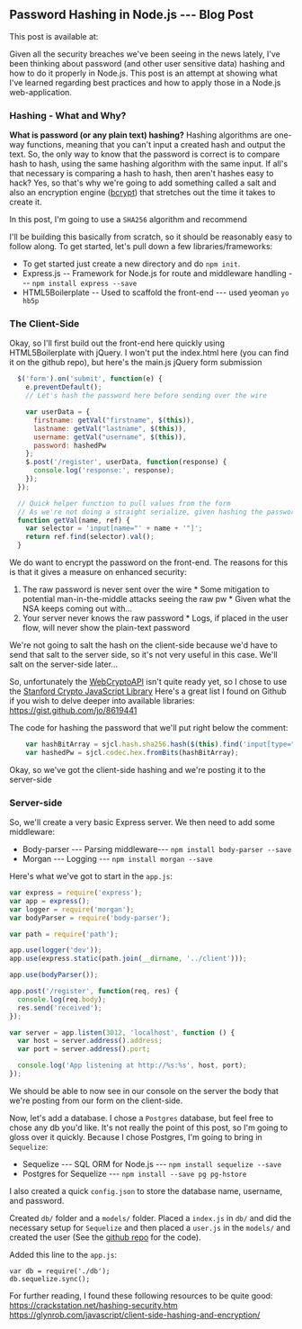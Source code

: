 Password Hashing in Node.js --- Blog Post
----

This post is available at: 

Given all the security breaches we've been seeing in the news lately, I've been thinking about password (and other user sensitive data) hashing and how to do it properly in Node.js.  This post is an attempt at showing what I've learned regarding best practices and how to apply those in a Node.js web-application.

### Hashing - What and Why?
**What is password (or any plain text) hashing?**
Hashing algorithms are one-way functions, meaning that you can't input a created hash and output the text. So, the only way to know that the password is correct is to compare hash to hash, using the same hashing algorithm with the same input.  If all's that necessary is comparing a hash to hash, then aren't hashes easy to hack?  Yes, so that's why we're going to add something called a salt and also an encryption engine ([bcrypt](https://en.wikipedia.org/wiki/Bcrypt)) that stretches out the time it takes to create it.

In this post, I'm going to use a `SHA256` algorithm and recommend
 

I'll be building this basically from scratch, so it should be reasonably easy to follow along.  To get started, let's pull down a few libraries/frameworks: 
* To get started just create a new directory and do `npm init`.
* Express.js -- Framework for Node.js for route and middleware handling --- `npm install express --save`
* HTML5Boilerplate -- Used to scaffold the front-end --- used yeoman `yo hb5p`

### The Client-Side
Okay, so I'll first build out the front-end here quickly using HTML5Boilerplate with jQuery.
I won't put the index.html here (you can find it on the github repo), but here's the main.js jQuery form submission

```js
  $('form').on('submit', function(e) {
    e.preventDefault();
    // Let's hash the password here before sending over the wire

    var userData = {
      firstname: getVal("firstname", $(this)),
      lastname: getVal("lastname", $(this)),
      username: getVal("username", $(this)),
      password: hashedPw
    }; 
    $.post('/register', userData, function(response) {
      console.log('response:', response);
    });
  });

  // Quick helper function to pull values from the form
  // As we're not doing a straight serialize, given hashing the password
  function getVal(name, ref) {
    var selector = 'input[name="' + name + '"]';
    return ref.find(selector).val();
  }
```

We do want to encrypt the password on the front-end.  The reasons for this is that it gives a measure on enhanced security: 
  1. The raw password is never sent over the wire
    * Some mitigation to potential man-in-the-middle attacks seeing the raw pw
    * Given what the NSA keeps coming out with...
  2. Your server never knows the raw password
    * Logs, if placed in the user flow, will never show the plain-text password

We're not going to salt the hash on the client-side because we'd have to send that salt to the server side, so it's not very useful in this case.  We'll salt on the server-side later...

So, unfortunately the [WebCryptoAPI](https://developer.mozilla.org/en-US/docs/Web/API/Window/crypto) isn't quite ready yet, so I chose to use the [Stanford Crypto JavaScript Library](http://bitwiseshiftleft.github.io/sjcl/doc/)
Here's a great list I found on Github if you wish to delve deeper into available libraries: <https://gist.github.com/jo/8619441>

The code for hashing the password that we'll put right below the comment:

```js
    var hashBitArray = sjcl.hash.sha256.hash($(this).find('input[type="password"]').val());
    var hashedPw = sjcl.codec.hex.fromBits(hashBitArray);
```

Okay, so we've got the client-side hashing and we're posting it to the server-side

### Server-side
So, we'll create a very basic Express server.  We then need to add some middleware:
* Body-parser --- Parsing middleware--- `npm install body-parser --save`
* Morgan --- Logging --- `npm install morgan --save` 

Here's what we've got to start in the `app.js`:

```js
var express = require('express');
var app = express();
var logger = require('morgan');
var bodyParser = require('body-parser');

var path = require('path');

app.use(logger('dev'));
app.use(express.static(path.join(__dirname, '../client')));

app.use(bodyParser());

app.post('/register', function(req, res) {
  console.log(req.body);
  res.send('received');
});

var server = app.listen(3012, 'localhost', function () {
  var host = server.address().address;
  var port = server.address().port;

  console.log('App listening at http://%s:%s', host, port);
});
```

We should be able to now see in our console on the server the body that we're posting from our form on the client-side.

Now, let's add a database.  I chose a `Postgres` database, but feel free to chose any db you'd like.  It's not really the point of this post, so I'm going to gloss over it quickly. Because I chose Postgres, I'm going to bring in `Sequelize`:
* Sequelize --- SQL ORM for Node.js --- `npm install sequelize --save`
* Postgres for Sequelize --- `npm install --save pg pg-hstore`

I also created a quick `config.json` to store the database name, username, and password.

Created `db/` folder and a `models/` folder.  Placed a `index.js` in `db/` and did the necessary setup for `Sequelize` and then placed a `user.js` in the `models/` and created the user (See the [github repo](https://github.com/ralucas/nodejs-hashing) for the code).

Added this line to the `app.js`:

```
var db = require('./db');
db.sequelize.sync();
```

For further reading, I found these following resources to be quite good: 
<https://crackstation.net/hashing-security.htm>
<https://glynrob.com/javascript/client-side-hashing-and-encryption/>

